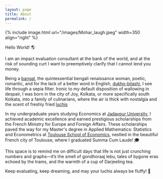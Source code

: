 ```yaml
---
layout: page
title: About
permalink: /
---
```


{% include image.html url="/images/Mohar_laugh.jpeg" width=350 align="right" %}


Hello World! 🌎 

I am an impact evaluation consultant at the bank of the world, and at the risk of sounding curt I want to preemptively clarify that I cannot lend you money.

Being a  [bangal](https://en.wikipedia.org/wiki/Bangal), the quintessential bengali renaissance woman, poetic, romantic, and for the lack of a better word in English, [dukho-bilashi](https://www.bustle.com/p/18-words-for-sadness-depression-that-dont-exist-in-english-7260841), I see life through a sepia filter. Ironic to my default disposition of wallowing in despair, I was born in the city of Joy, Kolkata, or more specifically south Kolkata, into a family of culinarians, where the air is thick with nostalgia and the scent of freshly fried [luchis](https://www.youtube.com/watch?v=qH1kB0u35dI)

In my undergraduate years studying Economics at [Jadavpur University](http://www.jaduniv.edu.in/), I achieved academic excellence and earned prestigious scholarships from the French Ministry for Europe and Foreign Affairs. These scholarships paved the way for my Master's degree in Applied Mathematics: Statistics and Econometrics at  [Toulouse School of Economics](https://www.tse-fr.eu/), nestled in the beautiful French city of Toulouse,
where I graduated Summa Cum Laude! 🎓

This space is to remind me on difficult days that life is not just crunching numbers and graphs—it’s the smell of gondhoraaj lebu, tales of bygone eras echoed by the  trams, and the warmth of a cup of Darjeeling tea.

Keep evaluating, keep dreaming, and may your luchis always be fluffy! 🙌

<!--
Hello! I'm currently a second year PhD student at the Signal & Image Processing group of the [IMS Lab](https://www.ims-bordeaux.fr/) at the University of Bordeaux (in the gorgeous Southwest of France). As my I'm a [CIFRE fellow](https://www.enseignementsup-recherche.gouv.fr/fr/les-cifre-46510), I'm also working in industrial context as a R&D engineer in the AI/Vision team at [EXXACT Robotics](https://exxact-robotics.com/en/), a fast growing agri-tech enterprise. My research is focused on uncertainty quantification, statistical machine learning and computer vision, with particular interests in applications for agriculture, the environmental and earth sciences.

Previously, I obtained my Master's degree in Statistics & Econometrics at the prestigious [Toulouse School of Economics](https://www.tse-fr.eu/) and my Bachelor's degree with a major in Computer Science and a minor in Economics at the [University of Balamand](https://www.balamand.edu.lb/home/Pages/default.aspx) in my native country of Lebanon.

I'm also a First Cycle (Bachelor level) student in Orthodox Christian theology at the [Centre Dumitru Stăniloae](https://cdsparis.eu/) in Paris, where I focus on the dialogue between faith, science and philosophy.

 Hello, fellow wanderer of the world and welcome to my blog! 

Let me start by introducing myself, and hopefully you will too! 

I'm a Lebanese researcher in Statistical Learning and Machine Perception residing in France. I'm currently a PhD candidate conducting my research jointly between
[the IMS Laboratory (CNRS, Bordeaux INP)](https://www.ims-bordeaux.fr/en/72-en/extranet-en/125-accueil)
at [Université de Bordeaux](https://www.u-bordeaux.fr/) and [EXXACT Robotics](https://exxact-robotics.com/en/), a fast-growing dynamic agri-tech startup based in Champagne. My research is focused on robust deep learning, uncertainty quantification and machine perception.

I arrived to France to pursue my Master's degree in Statistics & Econometrics at [Toulouse School of Economics](https://www.tse-fr.eu/) (Université Toulouse 1 Capitole & 
Université Toulouse 3 Paul Sabatier) where I concentrated my studies on machine & deep learning, and statistical spatial analysis, and have recently graduated *Cum Laude* (With Distinction).

Previous to my arrival in France, I pursued a Bachelor of Science in Computer Science (Software Engineering) at the 
[University of Balamand](http://www.balamand.edu.lb/home/Pages/default.aspx) in my home country, Lebanon. I also pursued 
a Minor in Economics along with my CS studies (now you got your answer as how I got into Toulouse School of Economics),
and graduated *Summa Cum Laude* with highest distinction among the CS graduates.

On a less professional side, I’m an avid reader, mainly of classical literature and philosophy (but also of everything else too…) and you will
find much of my book reviews here and on my [Goodreads](https://www.goodreads.com/paulmelki) account. I enjoy honest, deep, and meaningful discussions and love to learn from others and sharpen my thinking, so you are free to discuss anything with me! I’m also a big fan of classical arts:
primarily classical music, but also of painting and architecture ; and you may find some ramblings I write on these topics on this blog. 
I enjoy programming and problem-solving, and most importantly, being surrounded by mountains, trees and big skies. 

Life is beautiful, my friend! Let's keep pushing!  -->
